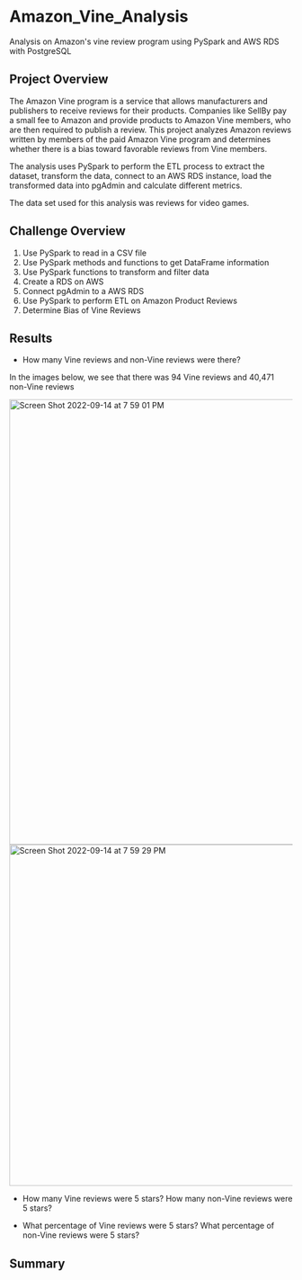 # Amazon_Vine_Analysis

Analysis on Amazon's vine review program using PySpark and AWS RDS with PostgreSQL

## Project Overview

The Amazon Vine program is a service that allows manufacturers and publishers to receive reviews for their products. Companies like SellBy pay a small fee to Amazon and provide products to Amazon Vine members, who are then required to publish a review. This project analyzes Amazon reviews written by members of the paid Amazon Vine program and determines whether there is a bias toward favorable reviews from Vine members.
 
The analysis uses PySpark to perform the ETL process to extract the dataset, transform the data, connect to an AWS RDS instance, load the transformed data into pgAdmin and calculate different metrics.

The data set used for this analysis was reviews for video games. 

## Challenge Overview

1. Use PySpark to read in a CSV file
2. Use PySpark methods and functions to get DataFrame information
3. Use PySpark functions to transform and filter data
4. Create a RDS on AWS
5. Connect pgAdmin to a AWS RDS
6. Use PySpark to perform ETL on Amazon Product Reviews
7. Determine Bias of Vine Reviews


## Results

- How many Vine reviews and non-Vine reviews were there?



In the images below, we see that there was 94 Vine reviews and 40,471 non-Vine reviews

<img width="792" alt="Screen Shot 2022-09-14 at 7 59 01 PM" src="https://user-images.githubusercontent.com/102444078/190303464-a4b49bb6-05df-431c-bb7c-9757d8f0ded7.png">




<img width="607" alt="Screen Shot 2022-09-14 at 7 59 29 PM" src="https://user-images.githubusercontent.com/102444078/190303531-2b799f4e-aed8-42cd-95f3-3538dfc82617.png">


- How many Vine reviews were 5 stars? How many non-Vine reviews were 5 stars?



- What percentage of Vine reviews were 5 stars? What percentage of non-Vine reviews were 5 stars?









## Summary


